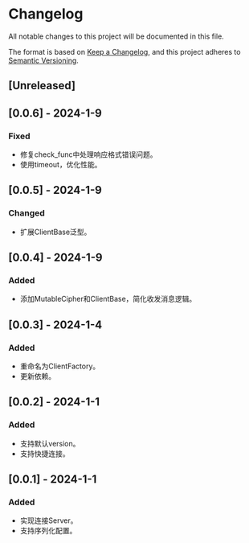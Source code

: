 # Changelog

All notable changes to this project will be documented in this file.

The format is based on [Keep a Changelog](https://keepachangelog.com/en/1.0.0/),
and this project adheres to [Semantic Versioning](https://semver.org/spec/v2.0.0.html).

## [Unreleased]

## [0.0.6] - 2024-1-9

### Fixed

* 修复check_func中处理响应格式错误问题。
* 使用timeout，优化性能。

## [0.0.5] - 2024-1-9

### Changed

* 扩展ClientBase泛型。

## [0.0.4] - 2024-1-9

### Added

* 添加MutableCipher和ClientBase，简化收发消息逻辑。

## [0.0.3] - 2024-1-4

### Added

* 重命名为ClientFactory。
* 更新依赖。

## [0.0.2] - 2024-1-1

### Added

* 支持默认version。
* 支持快捷连接。

## [0.0.1] - 2024-1-1

### Added

* 实现连接Server。
* 支持序列化配置。
